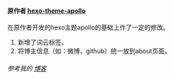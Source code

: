 #### 原作者 [hexo-theme-apollo](https://github.com/pinggod/hexo-theme-apollo)

在原作者开发的hexo主题apollo的基础上作了一定的修改。

1. 新增了词云标签。
2. 将博主信息（如：微博，github）统一放到about页面。


###### 参考我的 [博客](https://zijian0312.github.io/)